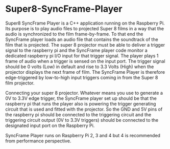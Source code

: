 # Super8-SyncFrame-Player
Super8 SyncFrame Player is a C++ application running on the Raspberry Pi.
Its purpose is to play audio files to projected Super 8 films in a way that the audio is synchronized to the film frame-by-frame.
To that end the SyncFrame player loads an audio file that contains the soundtrack of the film that is projected. The super 8 projector must be able to deliver a trigger
signal to the raspberry pi and the SyncFrame player code monitor a dedicated raspberry pi I/O input for that trigger signal.
The player plays 1 frame of audio when a trigger is sensed on the input port. The trigger signal should be 0 volts (Low) in default and rise to 3.3 Volts (High) when
the projector displays the next frame of film. 
The SyncFrame Player is therefore edge-triggered by low-to-high input triggers coming in from the Super 8 film projector.

Connecting your super 8 projector.
Whatever means you use to generate a 0V to 3.3V edge trigger, the SyncFrame player set up should be that the raspberry pi that runs the player also
is powering the trigger generating circuit that is used and fitted with the projector. So the GND and 5V pins of the raspberry pi should be connected to 
the triggering circuit and the triggering circuit output (0V to 3.3V triggers) should be connected to the designated input port on the Raspberry Pi.

SyncFrame Player runs on Raspberry Pi 2, 3 and 4 but 4 is recommended from performance perspective.
